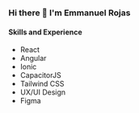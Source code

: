 ### Hi there 👋 I'm Emmanuel Rojas

#### Skills and Experience
* React
* Angular
* Ionic
* CapacitorJS
* Tailwind CSS
* UX/UI Design
* Figma

<!--
**emmanuelrojas/emmanuelrojas** is a ✨ _special_ ✨ repository because its `README.md` (this file) appears on your GitHub profile.

Here are some ideas to get you started:

- 🔭 I’m currently working on ...
- 🌱 I’m currently learning ...
- 👯 I’m looking to collaborate on ...
- 🤔 I’m looking for help with ...
- 💬 Ask me about ...
- 📫 How to reach me: ...
- 😄 Pronouns: ...
- ⚡ Fun fact: ...
-->
